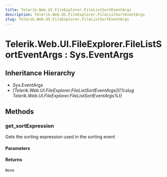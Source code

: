```yaml
---
title: Telerik.Web.UI.FileExplorer.FileListSortEventArgs
description: Telerik.Web.UI.FileExplorer.FileListSortEventArgs
slug: Telerik.Web.UI.FileExplorer.FileListSortEventArgs
---
```


# Telerik.Web.UI.FileExplorer.FileListSortEventArgs : Sys.EventArgs 

## Inheritance Hierarchy

* Sys.EventArgs
* *[Telerik.Web.UI.FileExplorer.FileListSortEventArgs]({%slug Telerik.Web.UI.FileExplorer.FileListSortEventArgs%})*


## Methods

###  get_sortExpression

Gets the sorting expression used in the sorting event

#### Parameters

#### Returns

`None` 



